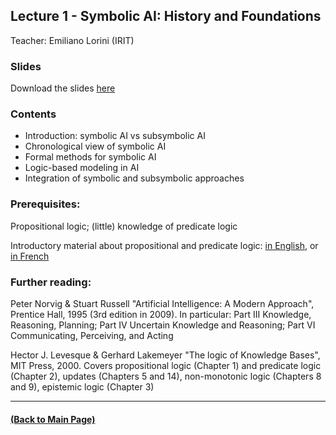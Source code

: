 ## Lecture 1 - Symbolic AI: History and Foundations
Teacher: Emiliano Lorini (IRIT)

### Slides
Download the slides [here](https://rufinv.github.io/Intro2AI-class/Lecture1/CoursSymbolicAI_ANITI.pdf)

### Contents

* Introduction: symbolic AI vs subsymbolic AI
* Chronological view of symbolic AI
* Formal methods for symbolic AI
* Logic-based modeling in AI
* Integration of symbolic and subsymbolic approaches

### Prerequisites:
Propositional logic; (little) knowledge of predicate logic

Introductory material about propositional and predicate logic: 
[in English](./Logic.pdf), or [in French](https://www.irit.fr/~Andreas.Herzig/C/)

### Further reading:
Peter Norvig & Stuart Russell "Artificial Intelligence: A Modern Approach", Prentice Hall, 1995 (3rd edition in 2009). In particular: Part III Knowledge, Reasoning, Planning; Part IV Uncertain Knowledge and Reasoning; Part VI Communicating, Perceiving, and Acting 

Hector J. Levesque & Gerhard Lakemeyer "The logic of Knowledge Bases", MIT Press, 2000. Covers propositional logic (Chapter 1) and predicate logic (Chapter 2), updates (Chapters 5 and 14), non-monotonic logic (Chapters 8 and 9), epistemic logic (Chapter 3)

---
#### [(Back to Main Page)](../index.md)
